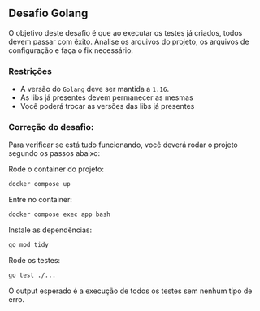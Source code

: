 ## Desafio Golang

O objetivo deste desafio é que ao executar os testes já criados, todos devem passar com êxito. Analise os arquivos do projeto, os arquivos de configuração e faça o fix necessário.

### Restrições

- A versão do `Golang` deve ser mantida a `1.16`.
- As libs já presentes devem permanecer as mesmas
- Você poderá trocar as versões das libs já presentes

### Correção do desafio:

Para verificar se está tudo funcionando, você deverá rodar o projeto segundo os passos abaixo:

Rode o container do projeto:

```bash
docker compose up
```

Entre no container:

```bash
docker compose exec app bash
```

Instale as dependências:

```bash
go mod tidy
```

Rode os testes:

```bash
go test ./...
```

O output esperado é a execução de todos os testes sem nenhum tipo de erro.
